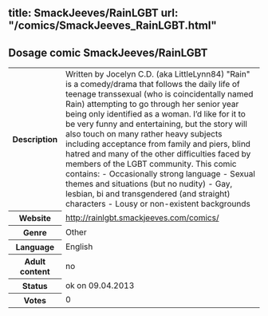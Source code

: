 title: SmackJeeves/RainLGBT
url: "/comics/SmackJeeves_RainLGBT.html"
---
Dosage comic SmackJeeves/RainLGBT
-----------------------------------------

<table class="comicinfo">
<tr>
<th>Description</th><td>Written by Jocelyn C.D. (aka LittleLynn84) &quot;Rain&quot; is a comedy/drama that follows the daily life of teenage transsexual (who is coincidentally named Rain) attempting to go through her senior year being only identified as a woman. I’d like for it to be very funny and entertaining, but the story will also touch on many rather heavy subjects including acceptance from family and piers, blind hatred and many of the other difficulties faced by members of the LGBT community. This comic contains: - Occasionally strong language - Sexual themes and situations (but no nudity) - Gay, lesbian, bi and transgendered (and straight) characters - Lousy or non-existent backgrounds</td>
</tr>
<tr>
<th>Website</th><td><a href="http://rainlgbt.smackjeeves.com/comics/">http://rainlgbt.smackjeeves.com/comics/</a></td>
</tr>
<tr>
<th>Genre</th><td>Other</td>
</tr>
<tr>
<th>Language</th><td>English</td>
</tr>
<tr>
<th>Adult content</th><td>no</td>
</tr>
<tr>
<th>Status</th><td>ok on 09.04.2013</td>
</tr>
<tr>
<th>Votes</th><td>0</div></td>
</tr>
</table>
